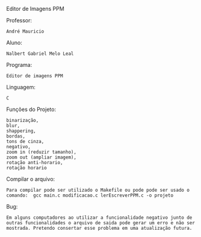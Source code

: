 Editor de Imagens PPM

Professor:

	André Mauricio

Aluno:

	Nalbert Gabriel Melo Leal

Programa:

	Editor de imagens PPM

Linguagem:

	C

Funções do Projeto:

	binarização,
	blur,
	shappering,
	bordas,
	tons de cinza,
	negativo,
	zoom in (reduzir tamanho),
	zoom out (ampliar imagem),
	rotação anti-horario,
	rotação horario

Compilar o arquivo:

	Para compilar pode ser utilizado o Makefile ou pode pode ser usado o comando:  gcc main.c modificacao.c lerEscreverPPM.c -o projeto

Bug:

	Em alguns computadores ao utilizar a funcionalidade negativo junto de outras funcionalidades o arquivo de saida pode gerar um erro e não ser mostrada. Pretendo consertar esse problema em uma atualização futura.
